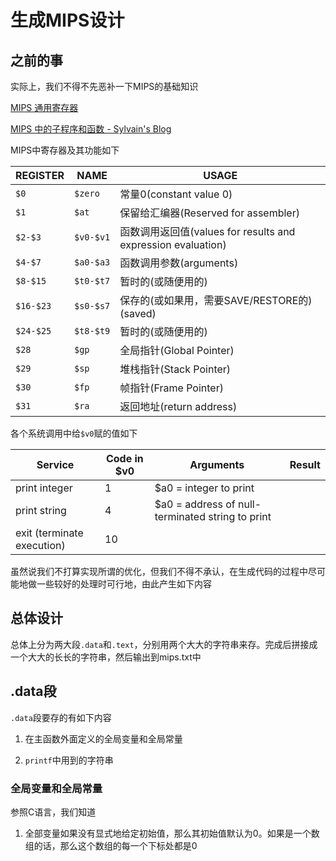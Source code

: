 # 生成MIPS设计

## 之前的事

实际上，我们不得不先恶补一下MIPS的基础知识

[MIPS 通用寄存器](https://e-mailky.github.io/2017-02-14-mips-registers)

[MIPS 中的子程序和函数 - Sylvain's Blog](https://valeeraz.github.io/2019/09/30/subroutine-functions-mips/)

MIPS中寄存器及其功能如下

| REGISTER  | NAME      | USAGE                                                 |
| --------- | --------- | ----------------------------------------------------- |
| `$0`      | `$zero`   | 常量0(constant value 0)                                 |
| `$1`      | `$at`     | 保留给汇编器(Reserved for assembler)                        |
| `$2-$3`   | `$v0-$v1` | 函数调用返回值(values for results and expression evaluation) |
| `$4-$7`   | `$a0-$a3` | 函数调用参数(arguments)                                     |
| `$8-$15`  | `$t0-$t7` | 暂时的(或随便用的)                                            |
| `$16-$23` | `$s0-$s7` | 保存的(或如果用，需要SAVE/RESTORE的)(saved)                      |
| `$24-$25` | `$t8-$t9` | 暂时的(或随便用的)                                            |
| `$28`     | `$gp`     | 全局指针(Global Pointer)                                  |
| `$29`     | `$sp`     | 堆栈指针(Stack Pointer)                                   |
| `$30`     | `$fp`     | 帧指针(Frame Pointer)                                    |
| `$31`     | `$ra`     | 返回地址(return address)                                  |

各个系统调用中给`$v0`赋的值如下

| Service                    | Code in $v0 | Arguments                                        | Result |
| -------------------------- | ----------- | ------------------------------------------------ | ------ |
| print integer              | 1           | $a0 = integer to print                           |        |
| print string               | 4           | $a0 = address of null-terminated string to print |        |
| exit (terminate execution) | 10          |                                                  |        |

虽然说我们不打算实现所谓的优化，但我们不得不承认，在生成代码的过程中尽可能地做一些较好的处理时可行地，由此产生如下内容

## 总体设计

总体上分为两大段`.data`和`.text`，分别用两个大大的字符串来存。完成后拼接成一个大大的长长的字符串，然后输出到mips.txt中

## .data段

`.data`段要存的有如下内容

1. 在主函数外面定义的全局变量和全局常量

2. `printf`中用到的字符串

### 全局变量和全局常量

参照C语言，我们知道

1. 全部变量如果没有显式地给定初始值，那么其初始值默认为0。如果是一个数组的话，那么这个数组的每一个下标处都是0
